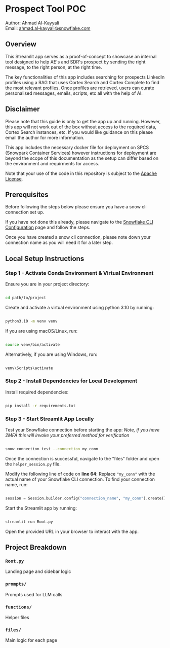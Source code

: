 # Prospect Tool POC
Author: Ahmad Al-Kayyali<br>
Email: ahmad.al-kayyali@snowflake.com
  

## Overview

This Streamlit app serves as a proof-of-concept to showcase an internal tool designed to help AE's and SDR's prospect by sending the right message, to the right person, at the right time. 

The key functionalities of this app includes searching for prospects LinkedIn profiles using a RAG that uses Cortex Search and Cortex Complete to find the most relevant profiles. Once profiles are retrieved, users can curate personalised messages, emails, scripts, etc all with the help of AI.

## Disclaimer

Please note that this guide is only to get the app up and running. However, this app will not work out of the box without access to the required data, Cortex Search instances, etc.  If you would like guidance on this please email the author for more information.

This app includes the necessary docker file for deployment on SPCS (Snowpark Container Services) however instructions for deployment are beyond the scope of this documentation as the setup can differ based on the environment and requirments for access.

Note that your use of the code in this repository is subject to the [Apache License](https://www.apache.org/licenses/LICENSE-2.0).


## Prerequisites

Before following the steps below please ensure you have a snow cli connection set up.

If you have not done this already, please navigate to the [Snowflake CLI Configuration](https://docs.snowflake.com/en/developer-guide/snowflake-cli/connecting/configure-connections#add-a-connection) page and follow the steps.

  

Once you have created a snow cli connection, please note down your connection name as you will need it for a later step.
  

## Local Setup Instructions

  

### Step 1 - Activate Conda Environment & Virtual Environment

  

 Ensure you are in your project directory:

```bash

cd path/to/project

```

Create and activate a virtual environment using python 3.10 by running:

```bash

python3.10 -m venv venv

```
If you are using macOS/Linux, run:

```bash

source venv/bin/activate

```
Alternatively, if you are using Windows, run:

```bash

venv\Scripts\activate

```


### Step 2 - Install Dependencies for Local Development

Install required dependencies:

```bash

pip install -r requirements.txt

```

  

### Step 3 - Start Streamlit App Locally

  

Test your Snowflake connection before starting the app:
*Note, if you have 2MFA this will invoke your preferred method for verification*

```bash

snow connection test --connection my_conn

```


Once the connection is successful, navigate to the "files" folder and open the `helper_session.py` file.

Modify the following line of code on **line 64**:
Replace `"my_conn"` with the actual name of your Snowflake CLI connection. To find your connection name, run:


```python

session = Session.builder.config("connection_name", "my_conn").create()

```

Start the Streamlit app by running:

```bash

streamlit run Root.py

```

Open the provided URL in your browser to interact with the app.

## Project Breakdown

### `Root.py`

Landing page and sidebar logic

### `prompts/`

Prompts used for LLM calls
  
### `functions/`

Helper files

### `files/`
  
Main logic for each page
